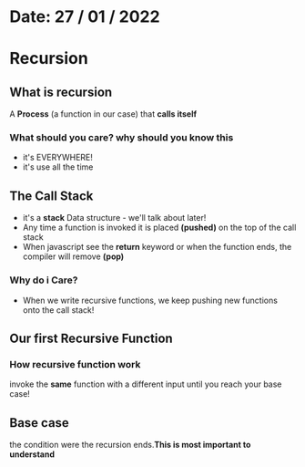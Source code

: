 # Date: 27 / 01 / 2022

# Recursion

## What is recursion

A **Process** (a function in our case) that **calls itself**

### What should you care? why should you know this

- it's EVERYWHERE!
- it's use all the time

## The Call Stack

- it's a **stack** Data structure - we'll talk about later!
- Any time a function is invoked it is placed **(pushed)** on the top of the call stack
- When javascript see the **return** keyword or when the function ends, the compiler will remove **(pop)**

### Why do i Care?

- When we write recursive functions, we keep pushing new functions onto the call stack!

## Our first Recursive Function

### How recursive function work

invoke the **same** function with a different input until you reach your base case!

## Base case

the condition were the recursion ends.**This is most important to understand**
